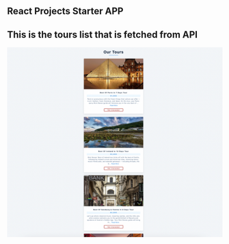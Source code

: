 ## React Projects Starter APP

## This is the tours list that is fetched from API

![Screenshot](ScreenShot.png)
